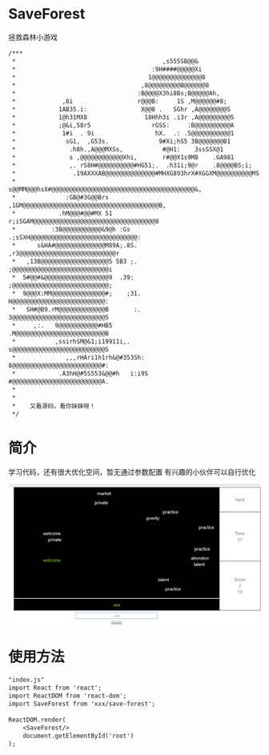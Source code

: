 # SaveForest
拯救森林小游戏

	/***
	 *                                         ,s555SB@@&                          
	 *                                      :9H####@@@@@Xi                        
	 *                                     1@@@@@@@@@@@@@@8                       
	 *                                   ,8@@@@@@@@@B@@@@@@8                      
	 *                                  :B@@@@X3hi8Bs;B@@@@@Ah,                   
	 *             ,8i                  r@@@B:     1S ,M@@@@@@#8;                 
	 *            1AB35.i:               X@@8 .   SGhr ,A@@@@@@@@S                
	 *            1@h31MX8                18Hhh3i .i3r ,A@@@@@@@@@5               
	 *            ;@&i,58r5                 rGSS:     :B@@@@@@@@@@A               
	 *             1#i  . 9i                 hX.  .: .5@@@@@@@@@@@1               
	 *              sG1,  ,G53s.              9#Xi;hS5 3B@@@@@@@B1                
	 *               .h8h.,A@@@MXSs,           #@H1:    3ssSSX@1                  
	 *               s ,@@@@@@@@@@@@Xhi,       r#@@X1s9M8    .GA981               
	 *               ,. rS8H#@@@@@@@@@@#HG51;.  .h31i;9@r    .8@@@@BS;i;          
	 *                .19AXXXAB@@@@@@@@@@@@@@#MHXG893hrX#XGGXM@@@@@@@@@@MS        
	 *                s@@MM@@@hsX#@@@@@@@@@@@@@@@@@@@@@@@@@@@@@@@@@@@@@@@@&,      
	 *              :GB@#3G@@Brs ,1GM@@@@@@@@@@@@@@@@@@@@@@@@@@@@@@@@@@@@@@B,     
	 *            .hM@@@#@@#MX 51  r;iSGAM@@@@@@@@@@@@@@@@@@@@@@@@@@@@@@@@@@8     
	 *          :3B@@@@@@@@@@@&9@h :Gs   .;sSXH@@@@@@@@@@@@@@@@@@@@@@@@@@@@@@:    
	 *      s&HA#@@@@@@@@@@@@@@M89A;.8S.       ,r3@@@@@@@@@@@@@@@@@@@@@@@@@@@r    
	 *   ,13B@@@@@@@@@@@@@@@@@@@5 5B3 ;.         ;@@@@@@@@@@@@@@@@@@@@@@@@@@@i    
	 *  5#@@#&@@@@@@@@@@@@@@@@@@9  .39:          ;@@@@@@@@@@@@@@@@@@@@@@@@@@@;    
	 *  9@@@X:MM@@@@@@@@@@@@@@@#;    ;31.         H@@@@@@@@@@@@@@@@@@@@@@@@@@:    
	 *   SH#@B9.rM@@@@@@@@@@@@@B       :.         3@@@@@@@@@@@@@@@@@@@@@@@@@@5    
	 *     ,:.   9@@@@@@@@@@@#HB5                 .M@@@@@@@@@@@@@@@@@@@@@@@@@B    
	 *           ,ssirhSM@&1;i19911i,.             s@@@@@@@@@@@@@@@@@@@@@@@@@@S   
	 *              ,,,rHAri1h1rh&@#353Sh:          8@@@@@@@@@@@@@@@@@@@@@@@@@#:  
	 *            .A3hH@#5S553&@@#h   i:i9S          #@@@@@@@@@@@@@@@@@@@@@@@@@A.
	 *
	 *
	 *    又看源码，看你妹妹呀！
	 */

# 简介
学习代码，还有很大优化空间，暂无通过参数配置
有兴趣的小伙伴可以自行优化

![image](https://github.com/hoc2019/SAVEFOREST/blob/master/images/demo.jpg)

# 使用方法
	"index.js"
	import React from 'react';
	import ReactDOM from 'react-dom';
	import SaveForest from 'xxx/save-forest';
	
	ReactDOM.render(
		<SaveForest/>
		document.getElementById('root')
	);

	
	
